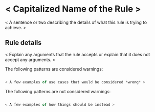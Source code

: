 # < Capitalized Name of the Rule >

< A sentence or two describing the details of what this rule is trying to achieve. >

## Rule details

< Explain any arguments that the rule accepts or explain that it does not accept any arguments. >

The following patterns are considered warnings:

```js 

< A few examples of use cases that would be considered *wrong* >

```

The following patterns are not considered warnings:

```js

< A few examples of how things should be instead >
 
```
